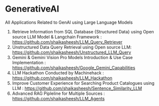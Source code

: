 # GenerativeAI
All Applications Related to GenAI using Large Language Models

1) Retrieve Information from SQL Database {Structured Data} using Open source LLM Model & Langchain Framework : https://github.com/shaikasheesh/LLM_Query_Retriever
2) Unstructured Data Query Retrieval using Open source LLM: https://github.com/shaikasheesh/Unstructured_LLM_Query
3) Gemini & Gemini Vision Pro Models Introduction & Use Case Implementation : https://github.com/shaikasheesh/Google_Gemini_Capabilities
5) LLM Hackathon Conducted by Machinehack : https://github.com/shaikasheesh/LLM_Hackathon
6) Improve Customer Experience for Searching Product Catalogues using LLM : https://github.com/shaikasheesh/Sentence_Similarity_LLM
7) Advanced RAG Pipleline for Multiple Sources : https://github.com/shaikasheesh/LLM_Agents
